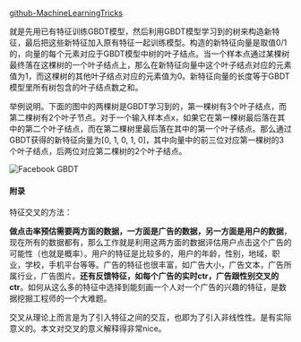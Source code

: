 [github-MachineLearningTricks](https://github.com/lytforgood/MachineLearningTrick) 



​	就是先用已有特征训练GBDT模型，然后利用GBDT模型学习到的树来构造新特征，最后把这些新特征加入原有特征一起训练模型。构造的新特征向量是取值0/1的，向量的每个元素对应于GBDT模型中树的叶子结点。当一个样本点通过某棵树最终落在这棵树的一个叶子结点上，那么在新特征向量中这个叶子结点对应的元素值为1，而这棵树的其他叶子结点对应的元素值为0。新特征向量的长度等于GBDT模型里所有树包含的叶子结点数之和。

​	举例说明。下面的图中的两棵树是GBDT学习到的，第一棵树有3个叶子结点，而第二棵树有2个叶子节点。对于一个输入样本点x，如果它在第一棵树最后落在其中的第二个叶子结点，而在第二棵树里最后落在其中的第一个叶子结点。那么通过GBDT获得的新特征向量为[0, 1, 0, 1, 0]，其中向量中的前三位对应第一棵树的3个叶子结点，后两位对应第二棵树的2个叶子结点。

![Facebook GBDT](https://breezedeus.github.io/images/fb_gbdt1.png)



#### 附录

特征交叉的方法：

**做点击率预估需要两方面的数据，一方面是广告的数据，另一方面是用户的数据**，现在所有的数据都有，那么工作就是利用这两方面的数据评估用户点击这个广告的可能性（也就是概率）。用户的特征是比较多的，用户的年龄，性别，地域，职业，学校，手机平台等等。广告的特征也很丰富，如广告大小，广告文本，广告所属行业，广告图片。**还有反馈特征，如每个广告的实时ctr，广告跟性别交叉的ctr**。如何从这么多的特征中选择到能刻画一个人对一个广告的兴趣的特征，是数据挖掘工程师的一个大难题。



交叉从理论上而言是为了引入特征之间的交互，也即为了引入非线性性。是有实际意义的。本文对交叉的意义解释得非常nice。